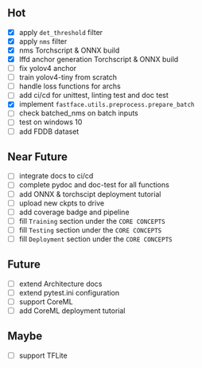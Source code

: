 ## Hot
- [x] apply `det_threshold` filter
- [x] apply `nms` filter
- [x] nms Torchscript & ONNX build
- [x] lffd anchor generation Torchscript & ONNX build
- [ ] fix yolov4 anchor
- [ ] train yolov4-tiny from scratch
- [ ] handle loss functions for archs
- [ ] add ci/cd for unittest, linting test and doc test
- [x] implement `fastface.utils.preprocess.prepare_batch`
- [ ] check batched_nms on batch inputs
- [ ] test on windows 10
- [ ] add FDDB dataset

## Near Future
- [ ] integrate docs to ci/cd
- [ ] complete pydoc and doc-test for all functions
- [ ] add ONNX & torchscipt deployment tutorial
- [ ] upload new ckpts to drive
- [ ] add coverage badge and pipeline
- [ ] fill `Training` section under the `CORE CONCEPTS`
- [ ] fill `Testing` section under the `CORE CONCEPTS`
- [ ] fill `Deployment` section under the `CORE CONCEPTS`

## Future
- [ ] extend Architecture docs
- [ ] extend pytest.ini configuration
- [ ] support CoreML
- [ ] add CoreML deployment tutorial

## Maybe
- [ ] support TFLite
